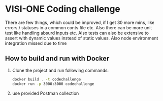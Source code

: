 # VISI-ONE Coding challenge

There are few things, which could be improved, if I get 30 more mins, like errors / statuses in a common conts file etc. Also there can be more unit test like handling absurd inputs etc. Also tests can also be extensive to assert with dynamic values instead of static values. Also node environment integration missed due to time


## How to build and run with Docker

1. Clone the project and run following commands:

   ```bash
   docker build . -t codechallenge 	
   docker run -p 3000:3000 codechallenge
   ```
2. use provided Postman collection